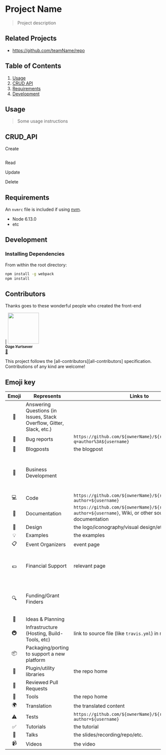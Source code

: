 # Project Name

> Project description

## Related Projects

  - https://github.com/teamName/repo


## Table of Contents

1. [Usage](#Usage)
1. [CRUD API](#CRUD_API)
1. [Requirements](#requirements)
1. [Development](#development)

## Usage

> Some usage instructions

## CRUD_API

Create

```````````

`````````````


Read

>

Update

>

Delete

>



## Requirements

An `nvmrc` file is included if using [nvm](https://github.com/creationix/nvm).

- Node 6.13.0
- etc

## Development

### Installing Dependencies

From within the root directory:

```sh
npm install -g webpack
npm install
```




## Contributors

Thanks goes to these wonderful people who created the front-end

<!-- ALL-CONTRIBUTORS-LIST:START - Do not remove or modify this section -->
<!-- prettier-ignore -->
| [<img src="https://avatars2.githubusercontent.com/u/9955081?s=400&v=4" width="100px;"/><br /><sub><b>Ozge Yurtsever</b></sub>](https://github.com/OzgeYurtsever)<br />[📖](https://github.com/kentcdodds/all-contributors/commits?author=kentcdodds "Documentation")

<!-- ALL-CONTRIBUTORS-LIST:END -->

This project follows the [all-contributors][all-contributors] specification.
Contributions of any kind are welcome!


## Emoji key

Emoji | Represents | Links to | Comment
:---: | --- | --- | ---
💬 | Answering Questions (in Issues, Stack Overflow, Gitter, Slack, etc.)
🐛 | Bug reports | `https://github.com/${ownerName}/${repoName}/issues?q=author%3A${username}`
📝 | Blogposts | the blogpost
💼 | Business Development | | people who execute on the business end
💻 | Code | `https://github.com/${ownerName}/${repoName}/commits?author=${username}`
📖 | Documentation | `https://github.com/${ownerName}/${repoName}/commits?author=${username}`, Wiki, or other source of documentation
🎨 | Design | the logo/iconography/visual design/etc.
💡 | Examples | the examples
📋 | Event Organizers | event page
💵 | Financial Support | relevant page | people or orgs who provide financial support
🔍 | Funding/Grant Finders | | people who help find financial support
🤔 | Ideas & Planning |
🚇 | Infrastructure (Hosting, Build-Tools, etc) | link to source file (like `travis.yml`) in repo, if applicable
📦 | Packaging/porting to support a new platform
🔌 | Plugin/utility libraries | the repo home
👀 | Reviewed Pull Requests
🔧 | Tools | the repo home
🌍 | Translation | the translated content
⚠️ | Tests | `https://github.com/${ownerName}/${repoName}/commits?author=${username}`
✅ | Tutorials | the tutorial
📢 | Talks | the slides/recording/repo/etc.
📹 | Videos | the video
